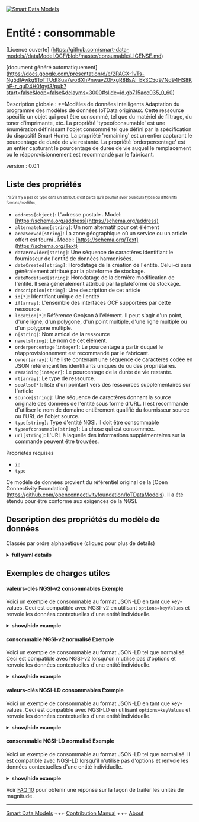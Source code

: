 <!-- 10-Header -->  
[![Smart Data Models](https://smartdatamodels.org/wp-content/uploads/2022/01/SmartDataModels_logo.png "Logo")](https://smartdatamodels.org)  
Entité : consommable  
====================<!-- /10-Header -->  
<!-- 15-License -->  
[Licence ouverte] (https://github.com/smart-data-models//dataModel.OCF/blob/master/consumable/LICENSE.md)  
[document généré automatiquement] (https://docs.google.com/presentation/d/e/2PACX-1vTs-Ng5dIAwkg91oTTUdt8ua7woBXhPnwavZ0FxgR8BsAI_Ek3C5q97Nd94HS8KhP-r_quD4H0fgyt3/pub?start=false&loop=false&delayms=3000#slide=id.gb715ace035_0_60)  
<!-- /15-License -->  
<!-- 20-Description -->  
Description globale : **Modèles de données intelligents Adaptation du programme des modèles de données IoTData originaux. Cette ressource spécifie un objet qui peut être consommé, tel que du matériel de filtrage, du toner d'imprimante, etc. La propriété 'typeofconsumable' est une énumération définissant l'objet consommé tel que défini par la spécification du dispositif Smart Home. La propriété 'remaining' est un entier capturant le pourcentage de durée de vie restante. La propriété 'orderpercentage' est un entier capturant le pourcentage de durée de vie auquel le remplacement ou le réapprovisionnement est recommandé par le fabricant.  
version : 0.0.1  
<!-- /20-Description -->  
<!-- 30-PropertiesList -->  

## Liste des propriétés  

<sup><sub>[*] S'il n'y a pas de type dans un attribut, c'est parce qu'il pourrait avoir plusieurs types ou différents formats/modèles</sub></sup>.  
- `address[object]`: L'adresse postale  . Model: [https://schema.org/address](https://schema.org/address)- `alternateName[string]`: Un nom alternatif pour cet élément  - `areaServed[string]`: La zone géographique où un service ou un article offert est fourni  . Model: [https://schema.org/Text](https://schema.org/Text)- `dataProvider[string]`: Une séquence de caractères identifiant le fournisseur de l'entité de données harmonisées.  - `dateCreated[string]`: Horodatage de la création de l'entité. Celui-ci sera généralement attribué par la plateforme de stockage.  - `dateModified[string]`: Horodatage de la dernière modification de l'entité. Il sera généralement attribué par la plateforme de stockage.  - `description[string]`: Une description de cet article  - `id[*]`: Identifiant unique de l'entité  - `if[array]`: L'ensemble des interfaces OCF supportées par cette ressource.  - `location[*]`: Référence Geojson à l'élément. Il peut s'agir d'un point, d'une ligne, d'un polygone, d'un point multiple, d'une ligne multiple ou d'un polygone multiple.  - `n[string]`: Nom amical de la ressource  - `name[string]`: Le nom de cet élément.  - `orderpercentage[integer]`: Le pourcentage à partir duquel le réapprovisionnement est recommandé par le fabricant.  - `owner[array]`: Une liste contenant une séquence de caractères codée en JSON référençant les identifiants uniques du ou des propriétaires.  - `remaining[integer]`: Le pourcentage de la durée de vie restante.  - `rt[array]`: Le type de ressource.  - `seeAlso[*]`: liste d'uri pointant vers des ressources supplémentaires sur l'article  - `source[string]`: Une séquence de caractères donnant la source originale des données de l'entité sous forme d'URL. Il est recommandé d'utiliser le nom de domaine entièrement qualifié du fournisseur source ou l'URL de l'objet source.  - `type[string]`: Type d'entité NGSI. Il doit être consommable  - `typeofconsumable[string]`: La chose qui est consommée.  - `url[string]`: L'URL à laquelle des informations supplémentaires sur la commande peuvent être trouvées.  <!-- /30-PropertiesList -->  
<!-- 35-RequiredProperties -->  
Propriétés requises  
- `id`  - `type`  <!-- /35-RequiredProperties -->  
<!-- 40-RequiredProperties -->  
Ce modèle de données provient du référentiel original de la [Open Connectivity Foundation] (https://github.com/openconnectivityfoundation/IoTDataModels). Il a été étendu pour être conforme aux exigences de la NGSI.  
<!-- /40-RequiredProperties -->  
<!-- 50-DataModelHeader -->  
## Description des propriétés du modèle de données  
Classés par ordre alphabétique (cliquez pour plus de détails)  
<!-- /50-DataModelHeader -->  
<!-- 60-ModelYaml -->  
<details><summary><strong>full yaml details</strong></summary>    
```yaml  
consumable:    
  description: 'Smart Data Models Program adaptation of the original IoTData data Models. This Resource specifies a thing that can be consumed such as filter material, printer toner etc The Propert ''typeofconsumable'' is an enumeration defining the thing being consumed as defined by the Smart Home Device Specification The Property ''remaining'' is an integer capturing the percentatge remaining life The Property ''orderpercentage'' is an integer capturing the percentage life at which replacement or replenishment is recommended by the manufacturer The Property ''url'' is a string containing a URL at which further information may be obtained with respect to the consumable.'    
  properties:    
    address:    
      description: 'The mailing address'    
      properties:    
        addressCountry:    
          description: 'Property. The country. For example, Spain. Model:''https://schema.org/addressCountry'''    
          type: string    
        addressLocality:    
          description: 'Property. The locality in which the street address is, and which is in the region. Model:''https://schema.org/addressLocality'''    
          type: string    
        addressRegion:    
          description: 'Property. The region in which the locality is, and which is in the country. Model:''https://schema.org/addressRegion'''    
          type: string    
        postOfficeBoxNumber:    
          description: 'Property. The post office box number for PO box addresses. For example, 03578. Model:''https://schema.org/postOfficeBoxNumber'''    
          type: string    
        postalCode:    
          description: 'Property. The postal code. For example, 24004. Model:''https://schema.org/https://schema.org/postalCode'''    
          type: string    
        streetAddress:    
          description: 'Property. The street address. Model:''https://schema.org/streetAddress'''    
          type: string    
      type: object    
      x-ngsi:    
        model: https://schema.org/address    
        type: Property    
    alternateName:    
      description: 'An alternative name for this item'    
      type: string    
      x-ngsi:    
        type: Property    
    areaServed:    
      description: 'The geographic area where a service or offered item is provided'    
      type: string    
      x-ngsi:    
        model: https://schema.org/Text    
        type: Property    
    dataProvider:    
      description: 'A sequence of characters identifying the provider of the harmonised data entity.'    
      type: string    
      x-ngsi:    
        type: Property    
    dateCreated:    
      description: 'Entity creation timestamp. This will usually be allocated by the storage platform.'    
      format: date-time    
      type: string    
      x-ngsi:    
        type: Property    
    dateModified:    
      description: 'Timestamp of the last modification of the entity. This will usually be allocated by the storage platform.'    
      format: date-time    
      type: string    
      x-ngsi:    
        type: Property    
    description:    
      description: 'A description of this item'    
      type: string    
      x-ngsi:    
        type: Property    
    id:    
      anyOf: &consumable_-_properties_-_owner_-_items_-_anyof    
        - description: 'Property. Identifier format of any NGSI entity'    
          maxLength: 256    
          minLength: 1    
          pattern: ^[\w\-\.\{\}\$\+\*\[\]`|~^@!,:\\]+$    
          type: string    
        - description: 'Property. Identifier format of any NGSI entity'    
          format: uri    
          type: string    
      description: 'Unique identifier of the entity'    
      x-ngsi:    
        type: Property    
    if:    
      description: 'The OCF Interface set supported by this Resource.'    
      items:    
        enum:    
          - oic.if.s    
          - oic.if.baseline    
        type: string    
      minItems: 2    
      readOnly: true    
      type: array    
      uniqueItems: true    
      x-ngsi:    
        type: Property    
    location:    
      description: 'Geojson reference to the item. It can be Point, LineString, Polygon, MultiPoint, MultiLineString or MultiPolygon'    
      oneOf:    
        - description: 'Geoproperty. Geojson reference to the item. Point'    
          properties:    
            bbox:    
              items:    
                type: number    
              minItems: 4    
              type: array    
            coordinates:    
              items:    
                type: number    
              minItems: 2    
              type: array    
            type:    
              enum:    
                - Point    
              type: string    
          required:    
            - type    
            - coordinates    
          title: 'GeoJSON Point'    
          type: object    
        - description: 'Geoproperty. Geojson reference to the item. LineString'    
          properties:    
            bbox:    
              items:    
                type: number    
              minItems: 4    
              type: array    
            coordinates:    
              items:    
                items:    
                  type: number    
                minItems: 2    
                type: array    
              minItems: 2    
              type: array    
            type:    
              enum:    
                - LineString    
              type: string    
          required:    
            - type    
            - coordinates    
          title: 'GeoJSON LineString'    
          type: object    
        - description: 'Geoproperty. Geojson reference to the item. Polygon'    
          properties:    
            bbox:    
              items:    
                type: number    
              minItems: 4    
              type: array    
            coordinates:    
              items:    
                items:    
                  items:    
                    type: number    
                  minItems: 2    
                  type: array    
                minItems: 4    
                type: array    
              type: array    
            type:    
              enum:    
                - Polygon    
              type: string    
          required:    
            - type    
            - coordinates    
          title: 'GeoJSON Polygon'    
          type: object    
        - description: 'Geoproperty. Geojson reference to the item. MultiPoint'    
          properties:    
            bbox:    
              items:    
                type: number    
              minItems: 4    
              type: array    
            coordinates:    
              items:    
                items:    
                  type: number    
                minItems: 2    
                type: array    
              type: array    
            type:    
              enum:    
                - MultiPoint    
              type: string    
          required:    
            - type    
            - coordinates    
          title: 'GeoJSON MultiPoint'    
          type: object    
        - description: 'Geoproperty. Geojson reference to the item. MultiLineString'    
          properties:    
            bbox:    
              items:    
                type: number    
              minItems: 4    
              type: array    
            coordinates:    
              items:    
                items:    
                  items:    
                    type: number    
                  minItems: 2    
                  type: array    
                minItems: 2    
                type: array    
              type: array    
            type:    
              enum:    
                - MultiLineString    
              type: string    
          required:    
            - type    
            - coordinates    
          title: 'GeoJSON MultiLineString'    
          type: object    
        - description: 'Geoproperty. Geojson reference to the item. MultiLineString'    
          properties:    
            bbox:    
              items:    
                type: number    
              minItems: 4    
              type: array    
            coordinates:    
              items:    
                items:    
                  items:    
                    items:    
                      type: number    
                    minItems: 2    
                    type: array    
                  minItems: 4    
                  type: array    
                type: array    
              type: array    
            type:    
              enum:    
                - MultiPolygon    
              type: string    
          required:    
            - type    
            - coordinates    
          title: 'GeoJSON MultiPolygon'    
          type: object    
      x-ngsi:    
        type: Geoproperty    
    n:    
      description: 'Friendly name of the Resource'    
      maxLength: 64    
      readOnly: true    
      type: string    
      x-ngsi:    
        type: Property    
    name:    
      description: 'The name of this item.'    
      type: string    
      x-ngsi:    
        type: Property    
    orderpercentage:    
      description: 'The percentage at which re-ordering is recommended by the manufacturer.'    
      maximum: 100    
      minimum: 0    
      readOnly: true    
      type: integer    
      x-ngsi:    
        type: Property    
    owner:    
      description: 'A List containing a JSON encoded sequence of characters referencing the unique Ids of the owner(s)'    
      items:    
        anyOf: *consumable_-_properties_-_owner_-_items_-_anyof    
        description: 'Property. Unique identifier of the entity'    
      type: array    
      x-ngsi:    
        type: Property    
    remaining:    
      description: 'The percentage remaining lifespan.'    
      maximum: 100    
      minimum: 0    
      readOnly: true    
      type: integer    
      x-ngsi:    
        type: Property    
    rt:    
      description: 'The Resource Type.'    
      items:    
        enum:    
          - oic.r.consumable    
        maxLength: 64    
        type: string    
      minItems: 1    
      readOnly: true    
      type: array    
      uniqueItems: true    
      x-ngsi:    
        type: Property    
    seeAlso:    
      description: 'list of uri pointing to additional resources about the item'    
      oneOf:    
        - items:    
            format: uri    
            type: string    
          minItems: 1    
          type: array    
        - format: uri    
          type: string    
      x-ngsi:    
        type: Property    
    source:    
      description: 'A sequence of characters giving the original source of the entity data as a URL. Recommended to be the fully qualified domain name of the source provider, or the URL to the source object.'    
      type: string    
      x-ngsi:    
        type: Property    
    type:    
      description: 'NGSI entity type. It has to be consumable'    
      enum:    
        - consumable    
      type: string    
      x-ngsi:    
        type: Property    
    typeofconsumable:    
      description: 'The thing that is being consumed.'    
      readOnly: true    
      type: string    
      x-ngsi:    
        type: Property    
    url:    
      description: 'The URL at which additional ordering information may be found.'    
      format: uri    
      readOnly: true    
      type: string    
      x-ngsi:    
        type: Property    
  required:    
    - id    
    - type    
  type: object    
  x-derived-from: https://github.com/OpenInterConnect/IoTDataModels/blob/master/consumableResURI.swagger.json    
  x-disclaimer: 'Redistribution and use in source and binary forms, with or without modification, are permitted  provided that the license conditions are met. Copyleft (c) 2021 Contributors to Smart Data Models Program'    
  x-license-url: https://github.com/smart-data-models/dataModel.OCF/blob/master/consumable/LICENSE.md    
  x-model-schema: https://smart-data-models.github.io/dataModel.IoTDataModels/consumable/schema.json    
  x-model-tags: OCF    
  x-version: 0.0.1    
```  
</details>    
<!-- /60-ModelYaml -->  
<!-- 70-MiddleNotes -->  
<!-- /70-MiddleNotes -->  
<!-- 80-Examples -->  
## Exemples de charges utiles  
#### valeurs-clés NGSI-v2 consommables Exemple  
Voici un exemple de consommable au format JSON-LD en tant que key-values. Ceci est compatible avec NGSI-v2 en utilisant `options=keyValues` et renvoie les données contextuelles d'une entité individuelle.  
<details><summary><strong>show/hide example</strong></summary>    
```json  
{  
  "id": "urn:ngsi-ld:consumable:id:HQRQ:55721588",  
  "dateCreated": "1994-02-03T09:06:25Z",  
  "dateModified": "1980-12-14T14:08:28Z",  
  "source": "Subject already view bring force animal according especially. Clearly leg investment anyone.",  
  "name": "Share degree hope society free down. Expect result expert control such thing. Past something every future billion.",  
  "alternateName": "Court green answer career garden special.",  
  "description": "In bad page tell wide. Key least out nation machine assume alone.",  
  "dataProvider": "Window him own work human pattern all. Approach officer live treatment future activity participant.",  
  "owner": [  
    "urn:ngsi-ld:consumable:items:OIWA:88403035",  
    "urn:ngsi-ld:consumable:items:EBDB:93426135"  
  ],  
  "seeAlso": [  
    "urn:ngsi-ld:consumable:items:QTFW:38344697",  
    "urn:ngsi-ld:consumable:items:EUTD:81027203"  
  ],  
  "location": {  
    "type": "Point",  
    "coordinates": [  
      -57.68437,  
      -85.068576  
    ]  
  },  
  "address": {  
    "streetAddress": "Direction success analysis ok them democratic. Require especially concern doctor possible cover. Article live against course month color.",  
    "addressLocality": "Arm few stand religious. It turn everything. Decide population change message there sometimes general.",  
    "addressRegion": "Whom seek case score five. Side whole better conference. Imagine detail according goal form.",  
    "addressCountry": "New face medical and production.",  
    "postalCode": "Measure middle structure enter particularly find.",  
    "postOfficeBoxNumber": "Itself everything community morning subject not play wonder. Finally arm painting wind."  
  },  
  "areaServed": "Organization reflect will fall now plan sign. Artist Congress thus own."  
}  
```  
</details>  
#### consommable NGSI-v2 normalisé Exemple  
Voici un exemple de consommable au format JSON-LD tel que normalisé. Ceci est compatible avec NGSI-v2 lorsqu'on n'utilise pas d'options et renvoie les données contextuelles d'une entité individuelle.  
<details><summary><strong>show/hide example</strong></summary>    
```json  
{  
  "id": {  
    "type": "string",  
    "value": "urn:ngsi-ld:consumable:id:HQRQ:55721588"  
  },  
  "dateCreated": {  
    "format": "date-time",  
    "type": "string",  
    "value": "1994-02-03T09:06:25Z"  
  },  
  "dateModified": {  
    "format": "date-time",  
    "type": "string",  
    "value": "1980-12-14T14:08:28Z"  
  },  
  "source": {  
    "type": "string",  
    "value": "Subject already view bring force animal according especially. Clearly leg investment anyone."  
  },  
  "name": {  
    "type": "string",  
    "value": "Share degree hope society free down. Expect result expert control such thing. Past something every future billion."  
  },  
  "alternateName": {  
    "type": "string",  
    "value": "Court green answer career garden special."  
  },  
  "description": {  
    "type": "string",  
    "value": "In bad page tell wide. Key least out nation machine assume alone."  
  },  
  "dataProvider": {  
    "type": "string",  
    "value": "Window him own work human pattern all. Approach officer live treatment future activity participant."  
  },  
  "owner": {  
    "type": "array",  
    "value": [  
      "urn:ngsi-ld:consumable:items:OIWA:88403035",  
      "urn:ngsi-ld:consumable:items:EBDB:93426135"  
    ]  
  },  
  "seeAlso": {  
    "type": "array",  
    "value": [  
      "urn:ngsi-ld:consumable:items:QTFW:38344697",  
      "urn:ngsi-ld:consumable:items:EUTD:81027203"  
    ]  
  },  
  "location": {  
    "type": "object",  
    "value": {  
      "type": "Point",  
      "coordinates": [  
        -57.68437,  
        -85.068576  
      ]  
    }  
  },  
  "address": {  
    "type": "object",  
    "value": {  
      "streetAddress": "Direction success analysis ok them democratic. Require especially concern doctor possible cover. Article live against course month color.",  
      "addressLocality": "Arm few stand religious. It turn everything. Decide population change message there sometimes general.",  
      "addressRegion": "Whom seek case score five. Side whole better conference. Imagine detail according goal form.",  
      "addressCountry": "New face medical and production.",  
      "postalCode": "Measure middle structure enter particularly find.",  
      "postOfficeBoxNumber": "Itself everything community morning subject not play wonder. Finally arm painting wind."  
    }  
  },  
  "areaServed": {  
    "type": "string",  
    "value": "Organization reflect will fall now plan sign. Artist Congress thus own."  
  }  
}  
```  
</details>  
#### valeurs-clés NGSI-LD consommables Exemple  
Voici un exemple de consommable au format JSON-LD en tant que key-values. Ceci est compatible avec NGSI-LD en utilisant `options=keyValues` et renvoie les données contextuelles d'une entité individuelle.  
<details><summary><strong>show/hide example</strong></summary>    
```json  
{  
    "id": "urn:ngsi-ld:consumable:id:HQRQ:55721588",  
    "dateCreated": "1994-02-03T09:06:25Z",  
    "dateModified": "1980-12-14T14:08:28Z",  
    "source": "Subject already view bring force animal according especially. Clearly leg investment anyone.",  
    "name": "Share degree hope society free down. Expect result expert control such thing. Past something every future billion.",  
    "alternateName": "Court green answer career garden special.",  
    "description": "In bad page tell wide. Key least out nation machine assume alone.",  
    "dataProvider": "Window him own work human pattern all. Approach officer live treatment future activity participant.",  
    "owner": [  
        "urn:ngsi-ld:consumable:items:OIWA:88403035",  
        "urn:ngsi-ld:consumable:items:EBDB:93426135"  
    ],  
    "seeAlso": [  
        "urn:ngsi-ld:consumable:items:QTFW:38344697",  
        "urn:ngsi-ld:consumable:items:EUTD:81027203"  
    ],  
    "location": {  
        "type": "Point",  
        "coordinates": [  
            -57.68437,  
            -85.068576  
        ]  
    },  
    "address": {  
        "streetAddress": "Direction success analysis ok them democratic. Require especially concern doctor possible cover. Article live against course month color.",  
        "addressLocality": "Arm few stand religious. It turn everything. Decide population change message there sometimes general.",  
        "addressRegion": "Whom seek case score five. Side whole better conference. Imagine detail according goal form.",  
        "addressCountry": "New face medical and production.",  
        "postalCode": "Measure middle structure enter particularly find.",  
        "postOfficeBoxNumber": "Itself everything community morning subject not play wonder. Finally arm painting wind."  
    },  
    "areaServed": "Organization reflect will fall now plan sign. Artist Congress thus own.",  
    "@context": [  
        "https://smartdatamodels.org/context.jsonld",  
        "https://raw.githubusercontent.com/smart-data-models/dataModel.OCF/master/context.jsonld"  
    ]  
}  
```  
</details>  
#### consommable NGSI-LD normalisé Exemple  
Voici un exemple de consommable au format JSON-LD tel que normalisé. Il est compatible avec NGSI-LD lorsqu'il n'utilise pas d'options et renvoie les données contextuelles d'une entité individuelle.  
<details><summary><strong>show/hide example</strong></summary>    
```json  
{  
    "id": "urn:ngsi-ld:consumable:id:RYTM:51125314",  
    "dateCreated": {  
        "type": "Property",  
        "value": {  
            "@type": "DateTime",  
            "@value": "1996-01-07T04:49:52Z"  
        }  
    },  
    "dateModified": {  
        "type": "Property",  
        "value": {  
            "@type": "DateTime",  
            "@value": "2003-09-05T21:18:59Z"  
        }  
    },  
    "source": {  
        "type": "Property",  
        "value": "Operation every though. Clear past boy you research important. By magazine those serve add PM bill."  
    },  
    "name": {  
        "type": "Property",  
        "value": "First down south laugh someone effect sound. Move shoulder play deal city work serious. Leave trip live will."  
    },  
    "alternateName": {  
        "type": "Property",  
        "value": "Service offer statement one sing central place nice. World hospital bit camera fight his order just. Sure responsibility me cover discuss forget it. Model site what along serious wear high."  
    },  
    "description": {  
        "type": "Property",  
        "value": "Court have detail color. To science compare whom yeah home recent. Own across situation ever law."  
    },  
    "dataProvider": {  
        "type": "Property",  
        "value": "National require majority. Image beyond contain despite seek. Close mention control that big talk radio."  
    },  
    "owner": {  
        "type": "Property",  
        "value": [  
            "urn:ngsi-ld:consumable:items:GBGK:43976081",  
            "urn:ngsi-ld:consumable:items:KXTT:78055740"  
        ]  
    },  
    "seeAlso": {  
        "type": "Property",  
        "value": [  
            "urn:ngsi-ld:consumable:items:REDU:05679850"  
        ]  
    },  
    "location": {  
        "type": "Property",  
        "value": {  
            "type": "Point",  
            "coordinates": [  
                -79.272204,  
                60.44487  
            ]  
        }  
    },  
    "address": {  
        "type": "Property",  
        "value": {  
            "streetAddress": "Matter final group lead ever respond. Radio exist stock side address.",  
            "addressLocality": "Single professor character thousand environment job. Story a outside north without. Benefit TV local.",  
            "addressRegion": "Wind as exist east success enough hundred. Professional when sense.",  
            "addressCountry": "Identify show rise work edge. Eight store fish for five according drive decade.",  
            "postalCode": "Then east performance investment future deal. Strong big until per age policy up art. Ten speak hit who.",  
            "postOfficeBoxNumber": "Evidence scene finally. Where cell adult western report."  
        }  
    },  
    "areaServed": {  
        "type": "Property",  
        "value": "Treatment claim author common their brother discussion. Outside poor without position article. Necessary machine company manage."  
    },  
    "@context": [  
        "https://smartdatamodels.org/context.jsonld",  
        "https://raw.githubusercontent.com/smart-data-models/dataModel.OCF/master/context.jsonld"  
    ]  
}  
```  
</details><!-- /80-Examples -->  
<!-- 90-FooterNotes -->  
<!-- /90-FooterNotes -->  
<!-- 95-Units -->  
Voir [FAQ 10](https://smartdatamodels.org/index.php/faqs/) pour obtenir une réponse sur la façon de traiter les unités de magnitude.  
<!-- /95-Units -->  
<!-- 97-LastFooter -->  
---  
[Smart Data Models](https://smartdatamodels.org) +++ [Contribution Manual](https://bit.ly/contribution_manual) +++ [About](https://bit.ly/Introduction_SDM)<!-- /97-LastFooter -->  
